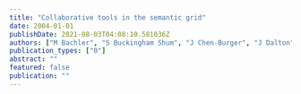 ```yaml
---
title: "Collaborative tools in the semantic grid"
date: 2004-01-01
publishDate: 2021-08-03T04:08:10.581036Z
authors: ["M Bachler", "S Buckingham Shum", "J Chen-Burger", "J Dalton", "D De Roure", " ..."]
publication_types: ["0"]
abstract: ""
featured: false
publication: ""
---
```


